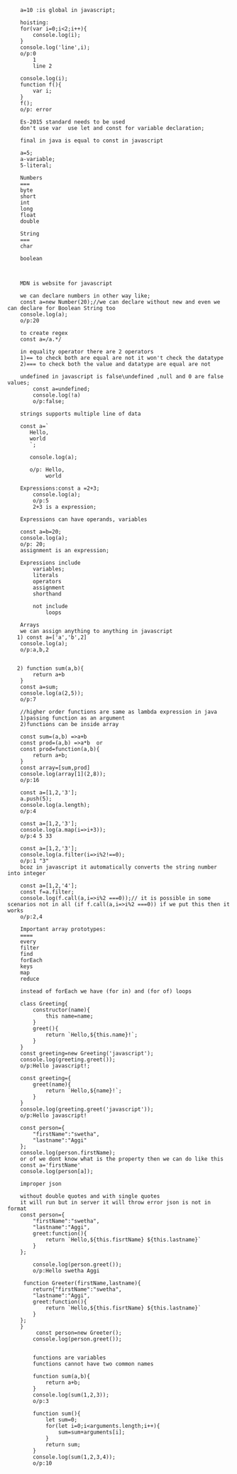         a=10 :is global in javascript;

        hoisting:
        for(var i=0;i<2;i++){
            console.log(i);
        }
        console.log('line',i);
        o/p:0
            1
            line 2

        console.log(i);
        function f(){
            var i;
        }
        f();
        o/p: error

        Es-2015 standard needs to be used 
        don't use var  use let and const for variable declaration;

        final in java is equal to const in javascript

        a=5;
        a-variable;
        5-literal;

        Numbers
        ===
        byte
        short 
        int
        long
        float
        double

        String
        ===
        char

        boolean



        MDN is website for javascript

        we can declare numbers in other way like;
        const a=new Number(20);//we can declare without new and even we can declare for Boolean String too
        console.log(a);
        o/p:20

        to create regex
        const a=/a.*/

        in equality operator there are 2 operators
        1)== to check both are equal are not it won't check the datatype
        2)=== to check both the value and datatype are equal are not

        undefined in javascript is false\undefined ,null and 0 are false values;
            const a=undefined;
            console.log(!a)
            o/p:false;

        strings supports multiple line of data 

        const a=`
           Hello,
           world
           `;

           console.log(a);
           
           o/p: Hello,
                world

        Expressions:const a =2+3;
            console.log(a);
            o/p:5
            2+3 is a expression;

        Expressions can have operands, variables

        const a=b=20;
        console.log(a);
        o/p: 20;
        assignment is an expression;

        Expressions include
            variables;
            literals
            operators
            assignment
            shorthand
            
            not include
                loops

        Arrays
        we can assign anything to anything in javascript
       1) const a=['a','b',2]
        console.log(a);
        o/p:a,b,2
        

       2) function sum(a,b){
            return a+b
        }
        const a=sum;
        console.log(a(2,5));
        o/p:7

        //higher order functions are same as lambda expression in java
        1)passing function as an argument
        2)functions can be inside array
    
        const sum=(a,b) =>a+b
        const prod=(a,b) =>a*b  or 
        const prod=function(a,b){
            return a+b;
        }
        const array=[sum,prod]
        console.log(array[1](2,8));
        o/p:16

        const a=[1,2,'3'];
        a.push(5);
        console.log(a.length);
        o/p:4

        const a=[1,2,'3'];
        console.log(a.map(i=>i+3));
        o/p:4 5 33

        const a=[1,2,'3'];
        console.log(a.filter(i=>i%2!==0);
        o/p:1 "3"
        bcoz in javascript it automatically converts the string number into integer

        const a=[1,2,'4'];
        const f=a.filter;
        console.log(f.call(a,i=>i%2 ===0));// it is possible in some scenarios not in all (if f.call(a,i=>i%2 ===0)) if we put this then it works
        o/p:2,4

        Important array prototypes:
        ====
        every
        filter
        find
        forEach
        keys
        map
        reduce

        instead of forEach we have (for in) and (for of) loops

        class Greeting{
            constructor(name){
                this name=name;
            }
            greet(){
                return `Hello,${this.name}!`;
            }
        }
        const greeting=new Greeting('javascript');
        console.log(greeting.greet());
        o/p:Hello javascript!;

        const greeting={
            greet(name){
                return `Hello,${name}!`;
            }
        }
        console.log(greeting.greet('javascript'));
        o/p:Hello javascript!

        const person={
            "firstName":"swetha",
            "lastname":"Aggi"
        };
        console.log(person.firstName);
        or of we dont know what is the property then we can do like this
        const a='firstName'
        console.log(person[a]);

        improper json 

        without double quotes and with single quotes
        it will run but in server it will throw error json is not in format
        const person={
            "firstName":"swetha",
            "lastname":"Aggi",
            greet:function(){
                return `Hello,${this.fisrtName} ${this.lastname}`
            }
        };

            console.log(person.greet());
            o/p:Hello swetha Aggi

         function Greeter(firstName,lastname){
            return{"firstName":"swetha",
            "lastname":"Aggi",
            greet:function(){
                return `Hello,${this.fisrtName} ${this.lastname}`
            }
        };
        }
             const person=new Greeter();
            console.log(person.greet());


            functions are variables
            functions cannot have two common names
           
            function sum(a,b){
                return a+b;
            }
            console.log(sum(1,2,3));
            o/p:3

            function sum(){
                let sum=0;
                for(let i=0;i<arguments.length;i++){
                    sum=sum+arguments[i];
                }
                return sum;
            }
            console.log(sum(1,2,3,4));
            o/p:10

            